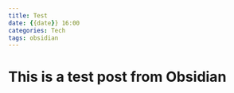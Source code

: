 ```yaml
---
title: Test
date: {{date}} 16:00
categories: Tech
tags: obsidian
---
```



# This is a test post from Obsidian
